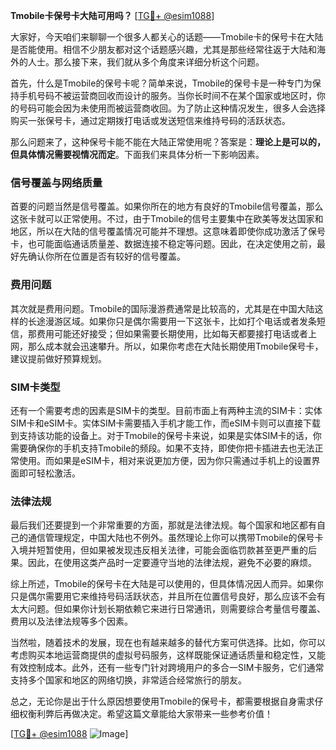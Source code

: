 **Tmobile卡保号卡大陆可用吗？** [[TG💪+ @esim1088](https://t.me/s/esim1088)]

大家好，今天咱们来聊聊一个很多人都关心的话题——Tmobile卡的保号卡在大陆是否能使用。相信不少朋友都对这个话题感兴趣，尤其是那些经常往返于大陆和海外的人士。那么接下来，我们就从多个角度来详细分析这个问题。

首先，什么是Tmobile的保号卡呢？简单来说，Tmobile的保号卡是一种专门为保持手机号码不被运营商回收而设计的服务。当你长时间不在某个国家或地区时，你的号码可能会因为未使用而被运营商收回。为了防止这种情况发生，很多人会选择购买一张保号卡，通过定期拨打电话或发送短信来维持号码的活跃状态。

那么问题来了，这种保号卡能不能在大陆正常使用呢？答案是：**理论上是可以的，但具体情况需要视情况而定**。下面我们来具体分析一下影响因素。

### 信号覆盖与网络质量

首要的问题当然是信号覆盖。如果你所在的地方有良好的Tmobile信号覆盖，那么这张卡就可以正常使用。不过，由于Tmobile的信号主要集中在欧美等发达国家和地区，所以在大陆的信号覆盖情况可能并不理想。这意味着即使你成功激活了保号卡，也可能面临通话质量差、数据连接不稳定等问题。因此，在决定使用之前，最好先确认你所在位置是否有较好的信号覆盖。

### 费用问题

其次就是费用问题。Tmobile的国际漫游费通常是比较高的，尤其是在中国大陆这样的长途漫游区域。如果你只是偶尔需要用一下这张卡，比如打个电话或者发条短信，那费用可能还好接受；但如果需要长期使用，比如每天都要接打电话或者上网，那么成本就会迅速攀升。所以，如果你考虑在大陆长期使用Tmobile保号卡，建议提前做好预算规划。

### SIM卡类型

还有一个需要考虑的因素是SIM卡的类型。目前市面上有两种主流的SIM卡：实体SIM卡和eSIM卡。实体SIM卡需要插入手机才能工作，而eSIM卡则可以直接下载到支持该功能的设备上。对于Tmobile的保号卡来说，如果是实体SIM卡的话，你需要确保你的手机支持Tmobile的频段。如果不支持，即使你把卡插进去也无法正常使用。而如果是eSIM卡，相对来说更加方便，因为你只需通过手机上的设置界面即可轻松激活。

### 法律法规

最后我们还要提到一个非常重要的方面，那就是法律法规。每个国家和地区都有自己的通信管理规定，中国大陆也不例外。虽然理论上你可以携带Tmobile的保号卡入境并短暂使用，但如果被发现违反相关法律，可能会面临罚款甚至更严重的后果。因此，在使用这类产品时一定要遵守当地的法律法规，避免不必要的麻烦。

综上所述，Tmobile的保号卡在大陆是可以使用的，但具体情况因人而异。如果你只是偶尔需要用它来维持号码活跃状态，并且所在位置信号良好，那么应该不会有太大问题。但如果你计划长期依赖它来进行日常通讯，则需要综合考量信号覆盖、费用以及法律法规等多个因素。

当然啦，随着技术的发展，现在也有越来越多的替代方案可供选择。比如，你可以考虑购买本地运营商提供的虚拟号码服务，这样既能保证通话质量和稳定性，又能有效控制成本。此外，还有一些专门针对跨境用户的多合一SIM卡服务，它们通常支持多个国家和地区的网络切换，非常适合经常旅行的朋友。

总之，无论你是出于什么原因想要使用Tmobile的保号卡，都需要根据自身需求仔细权衡利弊后再做决定。希望这篇文章能给大家带来一些参考价值！

[[TG💪+ @esim1088](https://t.me/s/esim1088) ![Image](https://i.postimg.cc/4NQfJmqS/Snipaste-2025-05-13-00-14-12.png)]